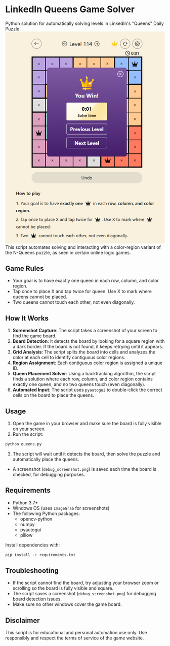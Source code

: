 # LinkedIn Queens Game Solver
Python solution for automatically solving levels in LinkedIn's "Queens" Daily Puzzle
![](queensgame.png)
This script automates solving and interacting with a color-region variant of the N-Queens puzzle, as seen in certain online logic games.

## Game Rules

- Your goal is to have exactly one queen in each row, column, and color region.
- Tap once to place X and tap twice for queen. Use X to mark where queens cannot be placed.
- Two queens cannot touch each other, not even diagonally.

## How It Works

1. **Screenshot Capture**: The script takes a screenshot of your screen to find the game board.
2. **Board Detection**: It detects the board by looking for a square region with a dark border. If the board is not found, it keeps retrying until it appears.
3. **Grid Analysis**: The script splits the board into cells and analyzes the color at each cell to identify contiguous color regions.
4. **Region Assignment**: Each contiguous color region is assigned a unique ID.
5. **Queen Placement Solver**: Using a backtracking algorithm, the script finds a solution where each row, column, and color region contains exactly one queen, and no two queens touch (even diagonally).
6. **Automated Input**: The script uses `pyautogui` to double-click the correct cells on the board to place the queens.

## Usage

1. Open the game in your browser and make sure the board is fully visible on your screen.
2. Run the script:

```bash
python queens.py
```

3. The script will wait until it detects the board, then solve the puzzle and automatically place the queens.

- A screenshot (`debug_screenshot.png`) is saved each time the board is checked, for debugging purposes.

## Requirements

- Python 3.7+
- Windows OS (uses `ImageGrab` for screenshots)
- The following Python packages:
  - opencv-python
  - numpy
  - pyautogui
  - pillow

Install dependencies with:

```bash
pip install -r requirements.txt
```

## Troubleshooting

- If the script cannot find the board, try adjusting your browser zoom or scrolling so the board is fully visible and square.
- The script saves a screenshot (`debug_screenshot.png`) for debugging board detection issues.
- Make sure no other windows cover the game board.

## Disclaimer
This script is for educational and personal automation use only. Use responsibly and respect the terms of service of the game website.
